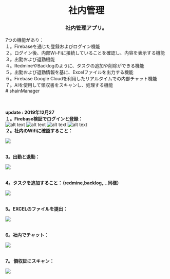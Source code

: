<h1 align="center">社内管理</h1>

<h3 align="center">
  社内管理アプリ。<br/>
  </h3>
  <span>
  7つの機能があり：<br/>
  １。Firebaseを通じた登録およびログイン機能 <br/> 
  ２。ログイン後、内部Wi-Fiに接続していることを確認し、内容を表示する機能<br/>
  ３。出勤および退勤機能</br>
  ４。RedmineやBacklogのように、タスクの追加や削除ができる機能<br/>
  ５。出勤および退勤情報を基に、Excelファイルを出力する機能<br/>
  ６。Firebase Google Cloudを利用したリアルタイムでの内部チャット機能<br/>
  ７。AIを使用して領収書をスキャンし、処理する機能<br/>
# shainManager
  </span>

</br></br>
<b>update : 2019年12月27</b></br>
<b>１。Firebase検証でログインと登録： </b>
<br>
<span>
![alt text](https://i.imgur.com/405QHuv.png)
![alt text](https://i.imgur.com/jR68sGc.png)
![alt text](https://i.imgur.com/yX1AI6e.png)
![alt text](https://i.imgur.com/s2Ijpwb.png)
</span>
</br>
<b>２。社内のWifiに確認すること： </b>
</br>

![](https://media.giphy.com/media/fshWuJxmfFBPupszg1/giphy.gif)

</br>
<b>3。出勤と退勤： </b>
</br>

![](https://media.giphy.com/media/RhTCZI7MA62vFUYkzz/giphy.gif)

</br>
<b>4。タスクを追加すること：（redmine,backlog,...同様） </b>
</br>

![](https://media.giphy.com/media/UWJtr86yVgSIKcLa1d/giphy.gif)

</br>
<b>5。EXCELのファイルを提出：</b>
</br>

![](https://media.giphy.com/media/SsfKuCdOP0b38LnkiO/giphy.gif)

</br>
<b>6。社内でチャット： </b>
</br>

![](https://media.giphy.com/media/S3JGVQFDtBV4zeaV6X/giphy.gif)

</br>
<b>7。 領収証にスキャン：</b>
</br>

![](https://media.giphy.com/media/TEv6MtAo1xgoKReJgf/giphy.gif)


